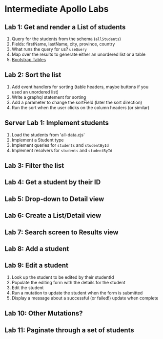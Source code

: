 # Intermediate Apollo Labs

## Lab 1: Get and render a List of students

1. Query for the students from the schema (`allStudents`)
1. Fields: firstName, lastName, city, province, country
1. What runs the query for us? `useQuery`
1. Map over the results to generate either an unordered list or a table
1. [Bootstrap Tables](https://getbootstrap.com/docs/5.2/content/tables/#overview)

## Lab 2: Sort the list

1. Add event handlers for sorting (table headers, maybe buttons if you used an unordered list)
1. Write a graphql statement for sorting
1. Add a parameter to change the sortField (later the sort direction)
1. Run the sort when the user clicks on the column headers (or similar)

## Server Lab 1: Implement students

1. Load the students from 'all-data.cjs'
2. Implement a Student type
3. Implement queries for `students` and `studentById`
4. Implement resolvers for `students` and `studentById`

## Lab 3: Filter the list

## Lab 4: Get a student by their ID

## Lab 5: Drop-down to Detail view

## Lab 6: Create a List/Detail view

## Lab 7: Search screen to Results view

## Lab 8: Add a student

## Lab 9: Edit a student

1. Look up the student to be edited by their studentId
1. Populate the editing form with the details for the student
1. Edit the student
1. Run a mutation to update the student when the form is submitted
1. Display a message about a successful (or failed!) update when complete

## Lab 10: Other Mutations?

## Lab 11: Paginate through a set of students
